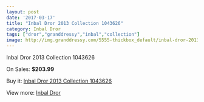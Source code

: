 ```yaml
---
layout: post
date: '2017-03-17'
title: "Inbal Dror 2013 Collection 1043626"
category: Inbal Dror
tags: ["dror","granddressy","inbal","collection"]
image: http://img.granddressy.com/5555-thickbox_default/inbal-dror-2013-collection-1043626.jpg
---
```

Inbal Dror 2013 Collection 1043626

On Sales: **$203.99**
<a href="https://www.granddressy.com/en/inbal-dror/4891-inbal-dror-2013-collection-1043626.html"><amp-img layout="responsive" width="600" height="600" src="//img.granddressy.com/5555-thickbox_default/inbal-dror-2013-collection-1043626.jpg" alt="Inbal Dror 2013 Collection 1043626 0" /></a>

Buy it: [Inbal Dror 2013 Collection 1043626](https://www.granddressy.com/en/inbal-dror/4891-inbal-dror-2013-collection-1043626.html "Inbal Dror 2013 Collection 1043626")

View more: [Inbal Dror](https://www.granddressy.com/en/220-inbal-dror "Inbal Dror")